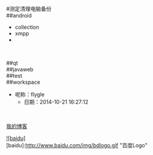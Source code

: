 #测定清理电脑备份
<br>
##android
* collection
* xmpp
* 
<br>


##qt
<br>
##javaweb
<br>
##test
<br>
##workspace
<br>

 * 呢称：flygle
     * 日期：2014-10-21 16:27:12
<br>

[我的博客](http://blog.csdn.net/r4w2y6 "yaya")  



[![baidu]](http://baidu.com)  
[baidu]:http://www.baidu.com/img/bdlogo.gif "百度Logo"  
